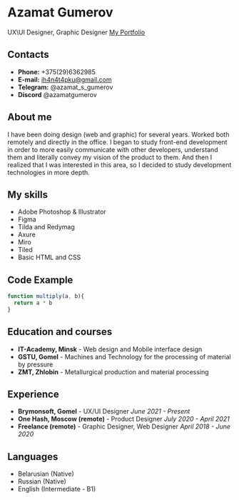 # Azamat Gumerov
UX\UI Designer, Graphic Designer
[My Portfolio](https://www.behance.net/azamatgumerov)

## Contacts
* **Phone:** +375(29)6362985
* **E-mail:** ih4n4t4pku@gmail.com
* **Telegram:** @azamat_s_gumerov
* **Discord** @azamatgumerov

## About me
I have been doing design (web and graphic) for several years. Worked both remotely and directly in the office. I began to study front-end development in order to more easily communicate with other developers, understand them and literally convey my vision of the product to them. And then I realized that I was interested in this area, so I decided to study development technologies in more depth.

## My skills
* Adobe Photoshop & Illustrator
* Figma
* Tilda and Redymag
* Axure
* Miro
* Tiled
* Basic HTML and CSS

## Code Example
```javascript
function multiply(a, b){
  return a * b
}
```
## Education and courses
* **IT-Academy, Minsk** - Web design and Mobile interface design
* **GSTU, Gomel** - Machines and Technology for the processing of material by pressure
* **ZMT, Zhlobin** - Metallurgical production and material processing

## Experience
* **Brymonsoft,  Gomel** - UX/UI Designer
*June 2021 - Present*
* **One Hash, Moscow (remote)** - Product Designer
*July 2020 - April 2021*
* **Freelance (remote)** - Graphic Designer, Web Designer
*April 2018 - June 2020*

## Languages
* Belarusian (Native)
* Russian (Native)
* English (Intermediate - B1)



